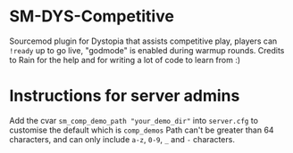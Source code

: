 # SM-DYS-Competitive
Sourcemod plugin for Dystopia that assists competitive play, players can `!ready` up to go live, "godmode" is enabled during warmup rounds.
Credits to Rain for the help and for writing a lot of code to learn from :)  

# Instructions for server admins  
Add the cvar `sm_comp_demo_path "your_demo_dir"` into `server.cfg` to customise the default which is `comp_demos`
Path can't be greater than 64 characters, and can only include `a-z`, `0-9`, `_` and `-` characters.

